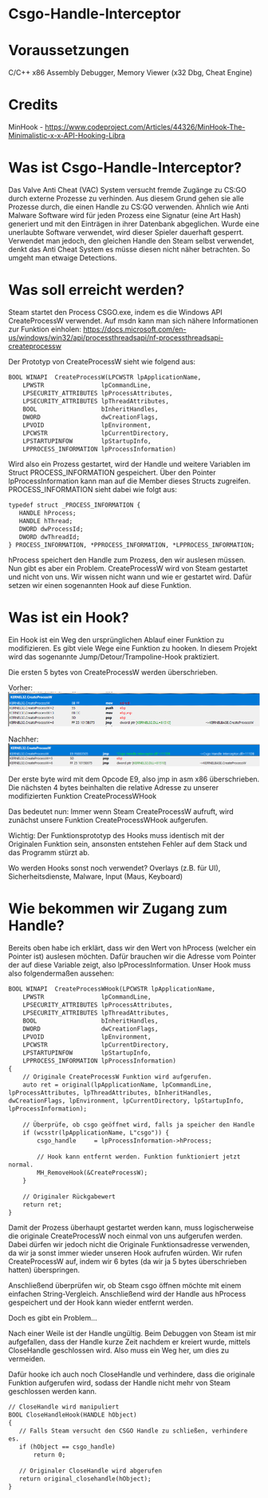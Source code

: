 # Csgo-Handle-Interceptor

# Voraussetzungen
C/C++
x86 Assembly
Debugger, Memory Viewer (x32 Dbg, Cheat Engine)

# Credits
MinHook - https://www.codeproject.com/Articles/44326/MinHook-The-Minimalistic-x-x-API-Hooking-Libra
# Was ist Csgo-Handle-Interceptor?
Das Valve Anti Cheat (VAC) System versucht fremde Zugänge zu CS:GO durch externe Prozesse zu verhinden.
Aus diesem Grund gehen sie alle Prozesse durch, die einen Handle zu CS:GO verwenden. 
Ähnlich wie Anti Malware Software wird für jeden Prozess eine Signatur (eine Art Hash) generiert und mit den Einträgen in ihrer Datenbank abgeglichen.
Wurde eine unerlaubte Software verwendet, wird dieser Spieler dauerhaft gesperrt. Verwendet man jedoch, den gleichen Handle den Steam selbst verwendet, denkt das Anti Cheat System es müsse diesen nicht näher betrachten. So umgeht man etwaige Detections.

# Was soll erreicht werden?
Steam startet den Process CSGO.exe, indem es die Windows API CreateProcessW verwendet. Auf msdn kann man sich nähere Informationen zur Funktion einholen:
https://docs.microsoft.com/en-us/windows/win32/api/processthreadsapi/nf-processthreadsapi-createprocessw

Der Prototyp von CreateProcessW sieht wie folgend aus:
```
BOOL WINAPI  CreateProcessW(LPCWSTR lpApplicationName,
	LPWSTR                lpCommandLine,
	LPSECURITY_ATTRIBUTES lpProcessAttributes,
	LPSECURITY_ATTRIBUTES lpThreadAttributes,
	BOOL                  bInheritHandles,
	DWORD                 dwCreationFlags,
	LPVOID                lpEnvironment,
	LPCWSTR               lpCurrentDirectory,
	LPSTARTUPINFOW        lpStartupInfo,
	LPPROCESS_INFORMATION lpProcessInformation)
 ```
Wird also ein Prozess gestartet, wird der Handle und weitere Variablen im Struct PROCESS_INFORMATION gespeichert. Über den Pointer lpProcessInformation kann man auf die Member dieses Structs zugreifen.
PROCESS_INFORMATION sieht dabei wie folgt aus:
 ```
typedef struct _PROCESS_INFORMATION {
    HANDLE hProcess;
    HANDLE hThread;
    DWORD dwProcessId;
    DWORD dwThreadId;
} PROCESS_INFORMATION, *PPROCESS_INFORMATION, *LPPROCESS_INFORMATION;
 ```
hProcess speichert den Handle zum Prozess, den wir auslesen müssen.
Nun gibt es aber ein Problem. CreateProcessW wird von Steam gestartet und nicht von uns. Wir wissen nicht wann und wie er gestartet wird. Dafür setzen wir einen sogenannten Hook auf diese Funktion.
 
 # Was ist ein Hook?
Ein Hook ist ein Weg den ursprünglichen Ablauf einer Funktion zu modifizieren. Es gibt viele Wege eine Funktion zu hooken. In diesem Projekt wird das sogenannte Jump/Detour/Trampoline-Hook praktiziert.

Die ersten 5 bytes von CreateProcessW werden überschrieben.

Vorher:
![alt text](https://github.com/TarikErguen/Csgo-Handle-Interceptor/blob/master/Vorher.PNG)

Nachher:
![alt text](https://github.com/TarikErguen/Csgo-Handle-Interceptor/blob/master/nachher.PNG)

Der erste byte wird mit dem Opcode E9, also jmp in asm x86 überschrieben.
Die nächsten 4 bytes beinhalten die relative Adresse zu unserer modifizierten Funktion CreateProcessWHook

Das bedeutet nun: Immer wenn Steam CreateProcessW aufruft, wird zunächst unsere Funktion CreateProcessWHook aufgerufen.

Wichtig: Der Funktionsprototyp des Hooks muss identisch mit der Originalen Funktion sein, ansonsten entstehen Fehler auf dem Stack und das Programm stürzt ab.

Wo werden Hooks sonst noch verwendet?
Overlays (z.B. für UI), Sicherheitsdienste, Malware, Input (Maus, Keyboard)

# Wie bekommen wir Zugang zum Handle?
Bereits oben habe ich erklärt, dass wir den Wert von hProcess (welcher ein Pointer ist) auslesen möchten. Dafür brauchen wir die Adresse vom Pointer der auf diese Variable zeigt, also lpProcessInformation.
Unser Hook muss also folgendermaßen aussehen:

```
BOOL WINAPI  CreateProcessWHook(LPCWSTR lpApplicationName,
	LPWSTR                lpCommandLine,
	LPSECURITY_ATTRIBUTES lpProcessAttributes,
	LPSECURITY_ATTRIBUTES lpThreadAttributes,
	BOOL                  bInheritHandles,
	DWORD                 dwCreationFlags,
	LPVOID                lpEnvironment,
	LPCWSTR               lpCurrentDirectory,
	LPSTARTUPINFOW        lpStartupInfo,
	LPPROCESS_INFORMATION lpProcessInformation)
{
	// Originale CreateProcessW Funktion wird aufgerufen.
	auto ret = original(lpApplicationName, lpCommandLine, lpProcessAttributes, lpThreadAttributes, bInheritHandles, dwCreationFlags, lpEnvironment, lpCurrentDirectory, lpStartupInfo, lpProcessInformation);	
	
	// Überprüfe, ob csgo geöffnet wird, falls ja speicher den Handle
	if (wcsstr(lpApplicationName, L"csgo")) {
		csgo_handle		= lpProcessInformation->hProcess;	
		
		// Hook kann entfernt werden. Funktion funktioniert jetzt normal.
		MH_RemoveHook(&CreateProcessW);
	}
	
	// Originaler Rückgabewert
	return ret;
}
 ```
Damit der Prozess überhaupt gestartet werden kann, muss logischerweise die originale CreateProcessW noch einmal von uns aufgerufen werden.
Dabei dürfen wir jedoch nicht die Originale Funktionsadresse verwenden, da wir ja sonst immer wieder unseren Hook aufrufen würden.
Wir rufen CreateProcessW auf, indem wir 6 bytes (da wir ja 5 bytes überschrieben hatten) überspringen. 

Anschließend überprüfen wir, ob Steam csgo öffnen möchte mit einem einfachen String-Vergleich. Anschließend wird der Handle aus hProcess gespeichert und der Hook kann wieder entfernt werden.

Doch es gibt ein Problem...

Nach einer Weile ist der Handle ungültig. Beim Debuggen von Steam ist mir aufgefallen, dass der Handle kurze Zeit nachdem er kreiert wurde, mittels CloseHandle geschlossen wird. Also muss ein Weg her, um dies zu vermeiden.

Dafür hooke ich auch noch CloseHandle und verhindere, dass die originale Funktion aufgerufen wird, sodass der Handle nicht mehr von Steam geschlossen werden kann.

 ```
// CloseHandle wird manipuliert
BOOL CloseHandleHook(HANDLE hObject)
{
	// Falls Steam versucht den CSGO Handle zu schließen, verhindere es.
	if (hObject == csgo_handle)
		return 0;

	// Originaler CloseHandle wird abgerufen
	return original_closehandle(hObject);
}
 ```
